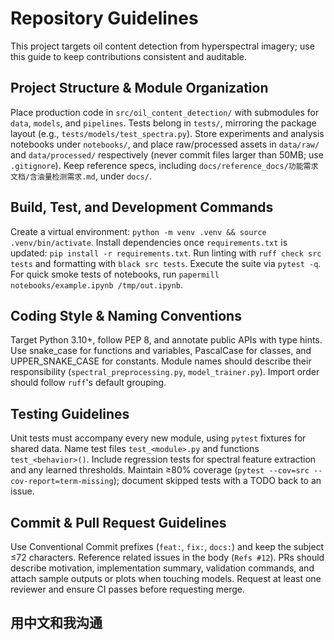 # Repository Guidelines
This project targets oil content detection from hyperspectral imagery; use this guide to keep contributions consistent and auditable.

## Project Structure & Module Organization
Place production code in `src/oil_content_detection/` with submodules for `data`, `models`, and `pipelines`. Tests belong in `tests/`, mirroring the package layout (e.g., `tests/models/test_spectra.py`). Store experiments and analysis notebooks under `notebooks/`, and place raw/processed assets in `data/raw/` and `data/processed/` respectively (never commit files larger than 50MB; use `.gitignore`). Keep reference specs, including `docs/reference_docs/功能需求文档/含油量检测需求.md`, under `docs/`.

## Build, Test, and Development Commands
Create a virtual environment: `python -m venv .venv && source .venv/bin/activate`. Install dependencies once `requirements.txt` is updated: `pip install -r requirements.txt`. Run linting with `ruff check src tests` and formatting with `black src tests`. Execute the suite via `pytest -q`. For quick smoke tests of notebooks, run `papermill notebooks/example.ipynb /tmp/out.ipynb`.

## Coding Style & Naming Conventions
Target Python 3.10+, follow PEP 8, and annotate public APIs with type hints. Use snake_case for functions and variables, PascalCase for classes, and UPPER_SNAKE_CASE for constants. Module names should describe their responsibility (`spectral_preprocessing.py`, `model_trainer.py`). Import order should follow `ruff`'s default grouping.

## Testing Guidelines
Unit tests must accompany every new module, using `pytest` fixtures for shared data. Name test files `test_<module>.py` and functions `test_<behavior>()`. Include regression tests for spectral feature extraction and any learned thresholds. Maintain ≥80% coverage (`pytest --cov=src --cov-report=term-missing`); document skipped tests with a TODO back to an issue.

## Commit & Pull Request Guidelines
Use Conventional Commit prefixes (`feat:`, `fix:`, `docs:`) and keep the subject ≤72 characters. Reference related issues in the body (`Refs #12`). PRs should describe motivation, implementation summary, validation commands, and attach sample outputs or plots when touching models. Request at least one reviewer and ensure CI passes before requesting merge.

## 用中文和我沟通